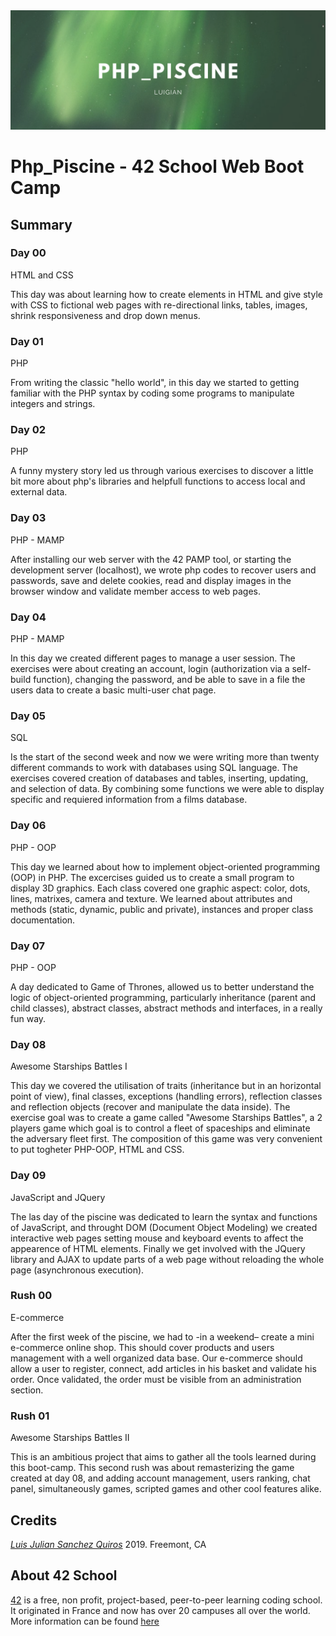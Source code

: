 <img src="resources/images/php_banner.png" width="1200">

# Php_Piscine - 42 School Web Boot Camp 

## Summary

### Day 00
HTML and CSS

This day was about learning how to create elements in HTML and give style with CSS to fictional web pages with re-directional links, tables, images, shrink responsiveness and drop down menus.    
### Day 01
PHP

From writing the classic "hello world", in this day we started to getting familiar with the PHP syntax by coding some programs to manipulate integers and strings. 

### Day 02
PHP

A funny mystery story led us through various exercises to discover a little bit more about php's libraries and helpfull functions to access local and external data.

### Day 03
PHP - MAMP

After installing our web server with the 42 PAMP tool, or starting the development server (localhost), we wrote php codes to recover users and passwords, save and delete cookies, read and display images in the browser window and validate member access to web pages.

### Day 04
PHP - MAMP

In this day we created different pages to manage a user session. The exercises were about creating an account, login (authorization via a self-build function), changing the password, and be able to save in a file the users data to create a basic multi-user chat page.

### Day 05
SQL

Is the start of the second week and now we were writing more than twenty different commands to work with databases using SQL language. The exercises covered creation of databases and tables, inserting, updating, and selection of data. By combining some functions we were able to display specific and requiered information from a films database.

### Day 06
PHP - OOP

This day we learned about how to implement object-oriented programming (OOP) in PHP. The excercises guided us to create a small program to display 3D graphics. Each class covered one graphic aspect: color, dots, lines, matrixes, camera and texture. We learned about attributes and methods (static, dynamic, public and private), instances and proper class documentation.

### Day 07
PHP - OOP

A day dedicated to Game of Thrones, allowed us to better understand the logic of object-oriented programming, particularly inheritance (parent and child classes), abstract classes, abstract methods and interfaces, in a really fun way.

### Day 08
Awesome Starships Battles I

This day we covered the utilisation of traits (inheritance but in an horizontal point of view), final classes, exceptions (handling errors), reflection classes and reflection objects (recover and manipulate the data inside). The exercise goal was to create a game called "Awesome Starships Battles", a 2 players game which goal is to control a fleet of spaceships and eliminate the adversary fleet first. The composition of this game was very convenient to put togheter PHP-OOP, HTML and CSS.

### Day 09
JavaScript and JQuery

The las day of the piscine was dedicated to learn the syntax and functions of JavaScript, and throught DOM (Document Object Modeling) we created interactive web pages setting mouse and keyboard events to affect the appearence of HTML elements. Finally we get involved with the JQuery library and AJAX to update parts of a web page without reloading the whole page (asynchronous execution).

### Rush 00
E-commerce

After the first week of the piscine, we had to -in a weekend– create a mini e-commerce online shop. This should cover products and users management with a well organized data base. Our e-commerce should allow a user to register, connect, add articles in his basket and validate his order. Once validated, the order must be visible from an administration section.

### Rush 01
Awesome Starships Battles II

This is an ambitious project that aims to gather all the tools learned during this boot-camp. This second rush was about remasterizing the game created at day 08, and adding account management, users ranking, chat panel, simultaneously games, scripted games and other cool features alike. 

## Credits
[*Luis Julian Sanchez Quiros*](https://www.linkedin.com/in/luis-juli%C3%A1n-s%C3%A1nchez-quir%C3%B3s-13bb3b189/)
2019. Freemont, CA

## About 42 School
[42][42] is a free, non profit, project-based, peer-to-peer learning coding school. It originated in France and now has over 20 campuses all over the world. More information can be found [here][42]

[42]: http://42.us.org "42 USA"
[pdf]:  "Pdf"
